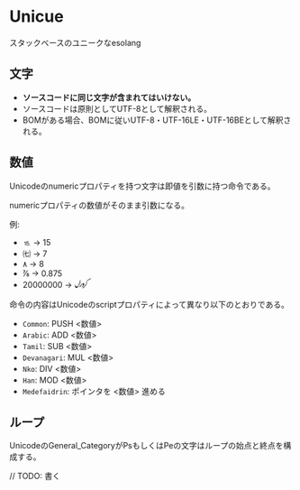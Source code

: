 # Unicue

スタックベースのユニークなesolang

## 文字

* **ソースコードに同じ文字が含まれてはいけない。**
* ソースコードは原則としてUTF-8として解釈される。
* BOMがある場合、BOMに従いUTF-8・UTF-16LE・UTF-16BEとして解釈される。

## 数値

Unicodeのnumericプロパティを持つ文字は即値を引数に持つ命令である。

numericプロパティの数値がそのまま引数になる。

例:

* ⒖ → 15
* ㈦ → 7
* ٨ → 8
* ⅞ → 0.875
* 𞲢 → 20000000

命令の内容はUnicodeのscriptプロパティによって異なり以下のとおりである。

* `Common`: PUSH <数値>
* `Arabic`: ADD <数値>
* `Tamil`: SUB <数値>
* `Devanagari`: MUL <数値>
* `Nko`: DIV <数値>
* `Han`: MOD <数値>
* `Medefaidrin`: ポインタを <数値> 進める

## ループ

UnicodeのGeneral_CategoryがPsもしくはPeの文字はループの始点と終点を構成する。

// TODO: 書く
